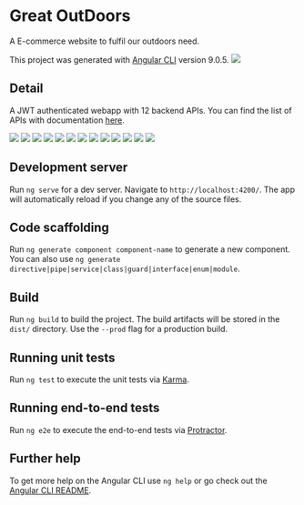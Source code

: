 # Great OutDoors

A E-commerce website to fulfil our outdoors need.


This project was generated with [Angular CLI](https://github.com/angular/angular-cli) version 9.0.5.
![](ss/angular.png)


## Detail
A JWT authenticated webapp with 12 backend APIs. You can find the list of APIs with documentation [here](https://github.com/ITER-Stalwarts-GreatOutDoors).


![](ss/1.png)
![](ss/2.png)
![](ss/4.png)
![](ss/6.png)
![](ss/7.png)
![](ss/8.png)
![](ss/9.png)
![](ss/10.png)
![](ss/13.png)
![](ss/15.png)
![](ss/16.png)
![](ss/11.png)
![](ss/17.png)





## Development server

Run `ng serve` for a dev server. Navigate to `http://localhost:4200/`. The app will automatically reload if you change any of the source files.

## Code scaffolding

Run `ng generate component component-name` to generate a new component. You can also use `ng generate directive|pipe|service|class|guard|interface|enum|module`.

## Build

Run `ng build` to build the project. The build artifacts will be stored in the `dist/` directory. Use the `--prod` flag for a production build.

## Running unit tests

Run `ng test` to execute the unit tests via [Karma](https://karma-runner.github.io).

## Running end-to-end tests

Run `ng e2e` to execute the end-to-end tests via [Protractor](http://www.protractortest.org/).

## Further help

To get more help on the Angular CLI use `ng help` or go check out the [Angular CLI README](https://github.com/angular/angular-cli/blob/master/README.md).
